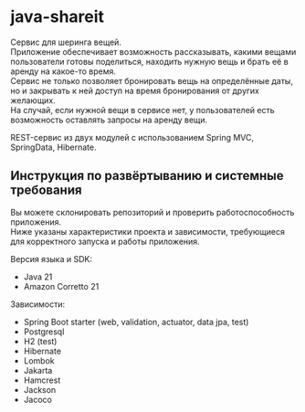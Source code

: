 # java-shareit
  
Сервис для шеринга вещей.  
Приложение обеспечивает возможность рассказывать, какими вещами пользователи готовы поделиться, находить нужную вещь и брать её в аренду на какое-то время.  
Сервис не только позволяет бронировать вещь на определённые даты, но и закрывать к ней доступ на время бронирования от других желающих.  
На случай, если нужной вещи в сервисе нет, у пользователей есть возможность оставлять запросы на аренду вещи.  
  
  
REST-сервис из двух модулей с использованием Spring MVC, SpringData, Hibernate.
 

## Инструкция по развёртыванию и системные требования

Вы можете склонировать репозиторий и проверить работоспособность приложения.  
Ниже указаны характеристики проекта и зависимости, требующиеся для корректного запуска и работы приложения.  

  
Версия языка и SDK:  
* Java 21  
* Amazon Corretto 21  
  
Зависимости:  
* Spring Boot starter (web, validation, actuator, data jpa, test)
* Postgresql
* H2 (test)
* Hibernate
* Lombok
* Jakarta
* Hamcrest
* Jackson
* Jacoco
